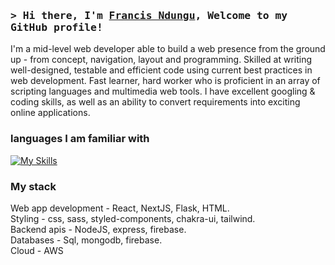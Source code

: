 
### <samp>&gt; Hi there, I'm <a href="https://www.linkedin.com/in/francis-ndung-u-67040218b/" target="_blank">Francis Ndungu</a>, Welcome to my GitHub profile!

<div>
 <p>
I'm a mid-level web developer able to build a web presence from the ground up - from concept, navigation, layout and programming. Skilled at writing well-designed, testable and efficient code using current best practices in web development. Fast learner, hard worker who is proficient in an array of scripting languages and multimedia web tools. I have excellent googling & coding skills, as well as an ability to convert requirements into exciting online applications.
</p>
</div>

### languages I am familiar with

[![My Skills](https://skills.thijs.gg/icons?i=js,php,python)](https://skills.thijs.gg)



### My stack

Web app development - React, NextJS, Flask, HTML.\
Styling - css, sass, styled-components, chakra-ui, tailwind.\
Backend apis - NodeJS, express, firebase.\
Databases - Sql, mongodb, firebase.\
Cloud - AWS 



<!---
dosha10/dosha10 is a ✨ special ✨ repository because its `README.md` (this file) appears on your GitHub profile.
You can click the Preview link to take a look at your changes.
--->
